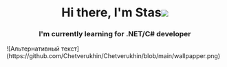 <h1 align="center">Hi there, I'm Stas<img src="https://github.com/blackcater/blackcater/raw/main/images/Hi.gif" height="32"/></h1>
<h3 align="center">I'm currently learning for .NET/C# developer</h3>
![Альтернативный текст](https://github.com/Chetverukhin/Chetverukhin/blob/main/wallpapper.png)
